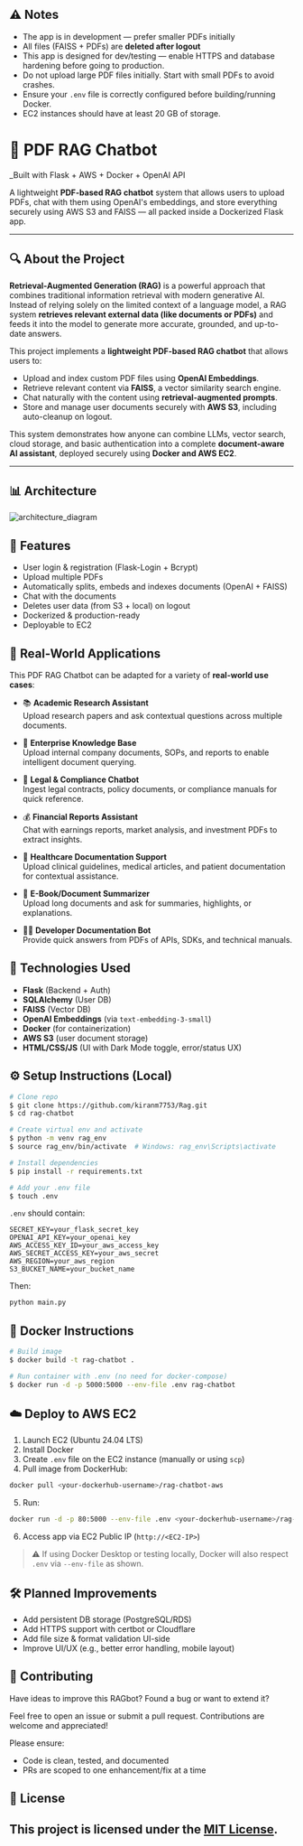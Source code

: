 ## ⚠️ Notes

- The app is in development — prefer smaller PDFs initially
- All files (FAISS + PDFs) are **deleted after logout**
- This app is designed for dev/testing — enable HTTPS and database hardening before going to production.
- Do not upload large PDF files initially. Start with small PDFs to avoid crashes.
- Ensure your `.env` file is correctly configured before building/running Docker.
- EC2 instances should have at least 20 GB of storage.


# 🧠 PDF RAG Chatbot
_Built with Flask + AWS + Docker + OpenAI API

A lightweight **PDF-based RAG chatbot** system that allows users to upload PDFs, chat with them using OpenAI's embeddings, and store everything securely using AWS S3 and FAISS — all packed inside a Dockerized Flask app.

---

## 🔍 About the Project

**Retrieval-Augmented Generation (RAG)** is a powerful approach that combines traditional information retrieval with modern generative AI. Instead of relying solely on the limited context of a language model, a RAG system **retrieves relevant external data (like documents or PDFs)** and feeds it into the model to generate more accurate, grounded, and up-to-date answers.

This project implements a **lightweight PDF-based RAG chatbot** that allows users to:

- Upload and index custom PDF files using **OpenAI Embeddings**.
- Retrieve relevant content via **FAISS**, a vector similarity search engine.
- Chat naturally with the content using **retrieval-augmented prompts**.
- Store and manage user documents securely with **AWS S3**, including auto-cleanup on logout.

This system demonstrates how anyone can combine LLMs, vector search, cloud storage, and basic authentication into a complete **document-aware AI assistant**, deployed securely using **Docker and AWS EC2**.

---


## 📊 Architecture

![architecture_diagram](https://github.com/user-attachments/assets/1b9947ac-1a55-4d02-91f9-46888a545984)



## 🔐 Features

- User login & registration (Flask-Login + Bcrypt)
- Upload multiple PDFs
- Automatically splits, embeds and indexes documents (OpenAI + FAISS)
- Chat with the documents
- Deletes user data (from S3 + local) on logout
- Dockerized & production-ready
- Deployable to EC2

## 💼 Real-World Applications

This PDF RAG Chatbot can be adapted for a variety of **real-world use cases**:

- 📚 **Academic Research Assistant**  
  Upload research papers and ask contextual questions across multiple documents.

- 🏢 **Enterprise Knowledge Base**  
  Upload internal company documents, SOPs, and reports to enable intelligent document querying.

- 🧾 **Legal & Compliance Chatbot**  
  Ingest legal contracts, policy documents, or compliance manuals for quick reference.

- 💰 **Financial Reports Assistant**  
  Chat with earnings reports, market analysis, and investment PDFs to extract insights.

- 🏥 **Healthcare Documentation Support**  
  Upload clinical guidelines, medical articles, and patient documentation for contextual assistance.

- 📖 **E-Book/Document Summarizer**  
  Upload long documents and ask for summaries, highlights, or explanations.

- 👨‍💻 **Developer Documentation Bot**  
  Provide quick answers from PDFs of APIs, SDKs, and technical manuals.

## 🧪 Technologies Used

- **Flask** (Backend + Auth)
- **SQLAlchemy** (User DB)
- **FAISS** (Vector DB)
- **OpenAI Embeddings** (via `text-embedding-3-small`)
- **Docker** (for containerization)
- **AWS S3** (user document storage)
- **HTML/CSS/JS** (UI with Dark Mode toggle, error/status UX)

## ⚙️ Setup Instructions (Local)

```bash
# Clone repo
$ git clone https://github.com/kiranm7753/Rag.git
$ cd rag-chatbot

# Create virtual env and activate
$ python -m venv rag_env
$ source rag_env/bin/activate  # Windows: rag_env\Scripts\activate

# Install dependencies
$ pip install -r requirements.txt

# Add your .env file
$ touch .env
```

`.env` should contain:
```env
SECRET_KEY=your_flask_secret_key
OPENAI_API_KEY=your_openai_key
AWS_ACCESS_KEY_ID=your_aws_access_key
AWS_SECRET_ACCESS_KEY=your_aws_secret
AWS_REGION=your_aws_region
S3_BUCKET_NAME=your_bucket_name
```

Then:
```bash
python main.py
```

## 🐳 Docker Instructions

```bash
# Build image
$ docker build -t rag-chatbot .

# Run container with .env (no need for docker-compose)
$ docker run -d -p 5000:5000 --env-file .env rag-chatbot
```

## ☁️ Deploy to AWS EC2

1. Launch EC2 (Ubuntu 24.04 LTS)
2. Install Docker
3. Create `.env` file on the EC2 instance (manually or using `scp`)
4. Pull image from DockerHub:
```bash
docker pull <your-dockerhub-username>/rag-chatbot-aws
```
5. Run:
```bash
docker run -d -p 80:5000 --env-file .env <your-dockerhub-username>/rag-chatbot-aws
```
6. Access app via EC2 Public IP (`http://<EC2-IP>`)

> ⚠️ If using Docker Desktop or testing locally, Docker will also respect `.env` via `--env-file` as shown.


## 🛠️ Planned Improvements
- Add persistent DB storage (PostgreSQL/RDS)
- Add HTTPS support with certbot or Cloudflare
- Add file size & format validation UI-side
- Improve UI/UX (e.g., better error handling, mobile layout)

## 🤝 Contributing

Have ideas to improve this RAGbot? Found a bug or want to extend it?

Feel free to open an issue or submit a pull request. Contributions are welcome and appreciated!

Please ensure:
- Code is clean, tested, and documented
- PRs are scoped to one enhancement/fix at a time



## 📄 License
This project is licensed under the [MIT License](LICENSE).
---
